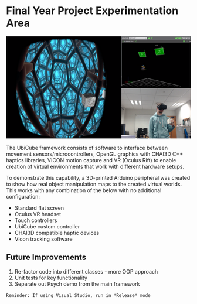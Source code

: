 # Final Year Project Experimentation Area

<img src="https://github.com/GeorgieChallis/CHAI-Simple/blob/master/imgs/3178ef15-3c8f-42af-bab2-0ccd563d2f55_rw_600.png" width="600">

The UbiCube framework consists of software to interface between movement sensors/microcontrollers, OpenGL graphics with CHAI3D C++ haptics libraries, VICON motion capture and VR (Oculus Rift) to enable creation of virtual environments that work with different hardware setups. 

To demonstrate this capability, a 3D-printed Arduino peripheral was created to show how real object manipulation maps to the created virtual worlds. This works with any combination of the below with no additional configuration:

* Standard flat screen
* Oculus VR headset
* Touch controllers
* UbiCube custom controller 
* CHAI3D compatible haptic devices
* Vicon tracking software

## Future Improvements
1. Re-factor code into different classes - more OOP approach
2. Unit tests for key functionality
3. Separate out Psych demo from the main framework


```
Reminder: If using Visual Studio, run in *Release* mode
```